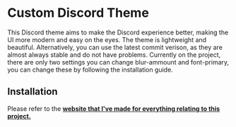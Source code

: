 # Custom Discord Theme
This Discord theme aims to make the Discord experience better, making the UI more modern and easy on the eyes. The theme is lightweight and beautiful. Alternatively, you can use the latest commit verison, as they are almost always stable and do not have problems.
Currently on the project, there are only two settings you can change blur-ammount and font-primary, you can change these by following the installation guide.

## Installation
Please refer to the **[website that I've made for everything relating to this project.](https://sleekord.vercel.app/)**
